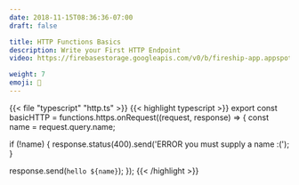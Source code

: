 ```yaml
---
date: 2018-11-15T08:36:36-07:00
draft: false

title: HTTP Functions Basics
description: Write your First HTTP Endpoint
video: https://firebasestorage.googleapis.com/v0/b/fireship-app.appspot.com/o/courses%2Fcloud-functions-master-course%2F2-httpbasic.mp4?alt=media&token=cfe63369-6430-4b26-a805-9148e0f13844

weight: 7
emoji: 📡
---
```


{{< file "typescript" "http.ts" >}}
{{< highlight typescript >}}
export const basicHTTP = functions.https.onRequest((request, response) => {
  const name = request.query.name;

  if (!name) {
    response.status(400).send('ERROR you must supply a name :(');
  }

  response.send(`hello ${name}`);
});
{{< /highlight >}}
